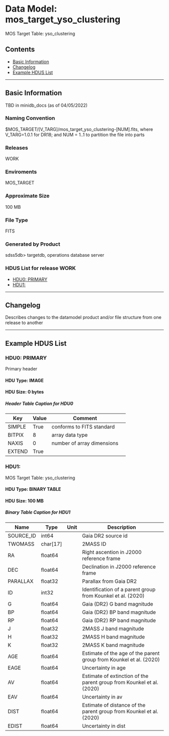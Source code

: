 # Data Model: mos_target_yso_clustering


MOS Target Table: yso_clustering


## Contents
- [Basic Information](#basic-information)
- [Changelog](#changelog)
- [Example HDUS List](#example-hdus-list)

---

## Basic Information
TBD in minidb_docs (as of 04/05/2022)

### Naming Convention
$MOS_TARGET/[V_TARG]/mos_target_yso_clustering-[NUM].fits, where V_TARG=1.0.1 for DR18; and NUM = 1..1 to partition the file into parts

### Releases
WORK

### Enviroments
MOS_TARGET

### Approximate Size
100 MB

### File Type
FITS

### Generated by Product
sdss5db> targetdb, operations database server

### HDUS List for release WORK
  - [HDU0: PRIMARY](#hdu0-primary)
  - [HDU1: ](#hdu1-)

---

## Changelog
Describes changes to the datamodel product and/or file structure from one release to another

---
## Example HDUS List

### HDU0: PRIMARY
Primary header

#### HDU Type: IMAGE
#### HDU Size:  0 bytes

##### Header Table Caption for HDU0
Key | Value | Comment | |
| --- | --- | --- | --- |
| SIMPLE | True | conforms to FITS standard |
| BITPIX | 8 | array data type |
| NAXIS | 0 | number of array dimensions |
| EXTEND | True |  |



### HDU1: 
MOS Target Table: yso_clustering

#### HDU Type: BINARY TABLE
#### HDU Size:  100 MB

##### Binary Table Caption for HDU1
Name | Type | Unit | Description |
| --- | --- | --- | --- |
 | SOURCE_ID | int64 |  | Gaia DR2 source id |
 | TWOMASS | char[17] |  | 2MASS ID |
 | RA | float64 |  | Right ascention in J2000 reference frame |
 | DEC | float64 |  | Declination in J2000 reference frame |
 | PARALLAX | float32 |  | Parallax from Gaia DR2 |
 | ID | int32 |  | Identification of a parent group from Kounkel et al. (2020) |
 | G | float64 |  | Gaia (DR2) G band magnitude |
 | BP | float64 |  | Gaia (DR2) BP band magnitude |
 | RP | float64 |  | Gaia (DR2) RP band magnitude |
 | J | float32 |  | 2MASS J band magnitude |
 | H | float32 |  | 2MASS H band magnitude |
 | K | float32 |  | 2MASS K band magnitude |
 | AGE | float64 |  | Estimate of the age of the parent group from Kounkel et al. (2020) |
 | EAGE | float64 |  | Uncertainty in age |
 | AV | float64 |  | Estimate of extinction of the parent group from Kounkel et al. (2020) |
 | EAV | float64 |  | Uncertainty in av |
 | DIST | float64 |  | Estimate of distance of the parent group from Kounkel et al. (2020) |
 | EDIST | float64 |  | Uncertainty in dist |


